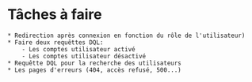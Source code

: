 # Tâches à faire

	* Redirection après connexion en fonction du rôle de l'utilisateur)
	* Faire deux requêttes DQL:
		- Les comptes utilisateur activé
		- Les comptes utilisateur désactivé
	* Requêtte DQL pour la recherche des utilisateurs
	* Les pages d'erreurs (404, accès refusé, 500...)
